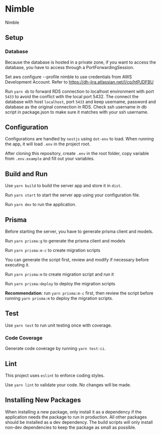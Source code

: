 # Nimble

Nimble

## Setup

### Database

Because the database is hosted in a private zone, if you want to access the database, you have to access through a PortForwardingSession.

Set aws configure --profile nimble to use credentials from AWS Development Account. Refer to <https://dh-jira.atlassian.net/l/cp/htPJDFBU>

Run `yarn db` to forward RDS connection to localhost environment with port `5433` to avoid the conflict with the local port 5432. The connect the database with host `localhost`, port `5433` and keep username, password and database as the original connection in RDS. Check ssh username in db script in package.json to make sure it matches with your ssh username.

## Configuration

Configurations are handled by `nestjs` using `dot-env` to load. When running the app, it will load `.env` in the project root.

After cloning this repository, create `.env` in the root folder, copy variable from `.env.example` and fill out your variables.

## Build and Run

Use `yarn build` to build the server app and store it in `dist`.

Run `yarn start` to start the server app using your configuration file.

Run `yarn dev` to run the application.

## Prisma

Before starting the server, you have to generate prisma client and models.

Run `yarn prisma:g` to generate the prisma client and models

Run `yarn prisma:m-c` to create migration scripts

You can generate the script first, review and modify if necessary before executing it.

Run `yarn prisma:m` to create migration script and run it

Run `yarn prisma:deploy` to deploy the migration scripts

**Recommendation**: run `yarn prisma:m-c` first, then review the script before running `yarn prisma:m` to deploy the migration scripts.

## Test

Use `yarn test` to run unit testing once with coverage.

### Code Coverage

Generate code coverage by running `yarn test:ci`.

## Lint

This project uses `eslint` to enforce coding styles.

Use `yarn lint` to validate your code. No changes will be made.

## Installing New Packages

When installing a new package, only install it as a dependency if the application needs the package to run in production.
All other packages should be installed as a dev dependency.
The build scripts will only install non-dev dependencies to keep the package as small as possible.
